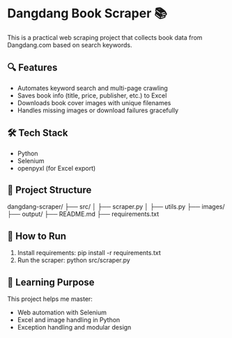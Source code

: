 # Dangdang Book Scraper 📚

This is a practical web scraping project that collects book data from Dangdang.com based on search keywords.

## 🔍 Features

- Automates keyword search and multi-page crawling
- Saves book info (title, price, publisher, etc.) to Excel
- Downloads book cover images with unique filenames
- Handles missing images or download failures gracefully

## 🛠 Tech Stack

- Python
- Selenium
- openpyxl (for Excel export)

## 📂 Project Structure

dangdang-scraper/
├── src/
│ ├── scraper.py
│ ├── utils.py
├── images/
├── output/
├── README.md
├── requirements.txt

## 🚀 How to Run

1. Install requirements:
   pip install -r requirements.txt
2. Run the scraper:
   python src/scraper.py

## 🧠 Learning Purpose

This project helps me master:

- Web automation with Selenium
- Excel and image handling in Python
- Exception handling and modular design
